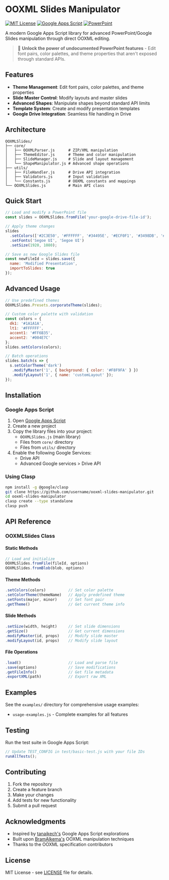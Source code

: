 # OOXML Slides Manipulator

[![MIT License](https://img.shields.io/badge/License-MIT-yellow.svg)](https://opensource.org/licenses/MIT)
[![Google Apps Script](https://img.shields.io/badge/Google%20Apps%20Script-4285f4?logo=google&logoColor=white)](https://script.google.com/)
[![PowerPoint](https://img.shields.io/badge/PowerPoint-B7472A?logo=microsoftpowerpoint&logoColor=white)](https://www.microsoft.com/en-us/microsoft-365/powerpoint)

A modern Google Apps Script library for advanced PowerPoint/Google Slides manipulation through direct OOXML editing.

> 🎯 **Unlock the power of undocumented PowerPoint features** - Edit font pairs, color palettes, and theme properties that aren't exposed through standard APIs.

## Features

- **Theme Management**: Edit font pairs, color palettes, and theme properties
- **Slide Master Control**: Modify layouts and master slides  
- **Advanced Shapes**: Manipulate shapes beyond standard API limits
- **Template System**: Create and modify presentation templates
- **Google Drive Integration**: Seamless file handling in Drive

## Architecture

```
OOXMLSlides/
├── core/
│   ├── OOXMLParser.js      # ZIP/XML manipulation
│   ├── ThemeEditor.js      # Theme and color manipulation  
│   ├── SlideManager.js     # Slide and layout management
│   └── ShapeManipulator.js # Advanced shape operations
├── utils/
│   ├── FileHandler.js      # Drive API integration
│   ├── Validators.js       # Input validation
│   └── Constants.js        # OOXML constants and mappings
└── OOXMLSlides.js          # Main API class
```

## Quick Start

```javascript
// Load and modify a PowerPoint file
const slides = OOXMLSlides.fromFile('your-google-drive-file-id');

// Apply theme changes
slides
  .setColors(['#2C3E50', '#FFFFFF', '#34495E', '#ECF0F1', '#3498DB', '#E74C3C'])
  .setFonts('Segoe UI', 'Segoe UI')
  .setSize(1920, 1080);

// Save as new Google Slides file
const newFileId = slides.save({
  name: 'Modified Presentation',
  importToSlides: true
});
```

## Advanced Usage

```javascript
// Use predefined themes
OOXMLSlides.Presets.corporateTheme(slides);

// Custom color palette with validation
const colors = {
  dk1: '#1A1A1A',
  lt1: '#FFFFFF', 
  accent1: '#FF6B35',
  accent2: '#004E7C'
};
slides.setColors(colors);

// Batch operations
slides.batch(s => {
  s.setColorTheme('dark')
   .modifyMaster('1', { background: { color: '#F8F9FA' } })
   .modifyLayout('1', { name: 'customLayout' });
});
```

## Installation

### Google Apps Script

1. Open [Google Apps Script](https://script.google.com/)
2. Create a new project
3. Copy the library files into your project:
   - `OOXMLSlides.js` (main library)
   - Files from `core/` directory
   - Files from `utils/` directory
4. Enable the following Google Services:
   - Drive API
   - Advanced Google services > Drive API

### Using Clasp

```bash
npm install -g @google/clasp
git clone https://github.com/username/ooxml-slides-manipulator.git
cd ooxml-slides-manipulator
clasp create --type standalone
clasp push
```

## API Reference

### OOXMLSlides Class

#### Static Methods
```javascript
// Load and initialize
OOXMLSlides.fromFile(fileId, options)
OOXMLSlides.fromBlob(blob, options)
```

#### Theme Methods
```javascript
.setColors(colors)          // Set color palette
.setColorTheme(themeName)   // Apply predefined theme
.setFonts(major, minor)     // Set font pair
.getTheme()                 // Get current theme info
```

#### Slide Methods
```javascript
.setSize(width, height)     // Set slide dimensions
.getSize()                  // Get current dimensions
.modifyMaster(id, props)    // Modify slide master
.modifyLayout(id, props)    // Modify slide layout
```

#### File Operations
```javascript
.load()                     // Load and parse file
.save(options)              // Save modifications
.getFileInfo()              // Get file metadata
.exportXML(path)            // Export raw XML
```

## Examples

See the `examples/` directory for comprehensive usage examples:
- `usage-examples.js` - Complete examples for all features

## Testing

Run the test suite in Google Apps Script:
```javascript
// Update TEST_CONFIG in test/basic-test.js with your file IDs
runAllTests();
```

## Contributing

1. Fork the repository
2. Create a feature branch
3. Make your changes
4. Add tests for new functionality
5. Submit a pull request

## Acknowledgments

- Inspired by [tanaikech's](https://github.com/tanaikech) Google Apps Script explorations
- Built upon [BramAlkema's](https://github.com/BramAlkema) OOXML manipulation techniques
- Thanks to the OOXML specification contributors

## License

MIT License - see [LICENSE](LICENSE) file for details.